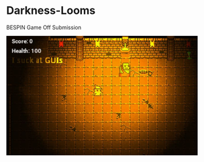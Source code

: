 # Darkness-Looms
BESPIN Game Off Submission

![Screenshot](https://github.com/dennisgbrown/Darkness-Looms/blob/master/Darkness%20Looms%200.jpeg?raw=true "Darkness Looms")


